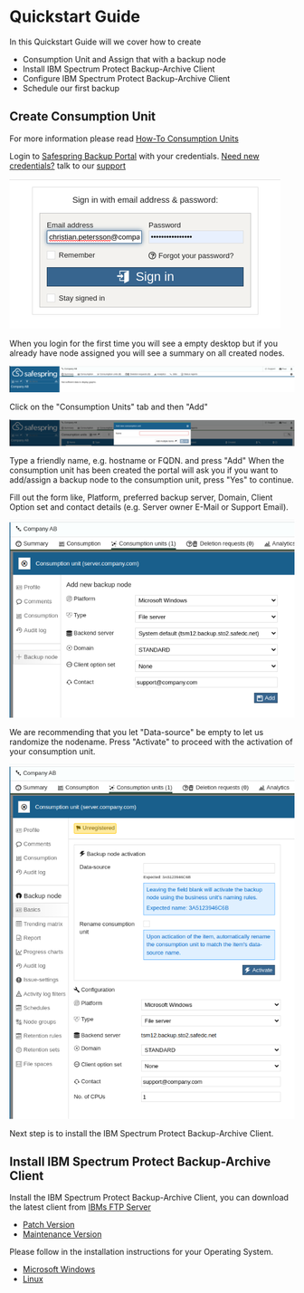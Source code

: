 # Quickstart Guide
In this Quickstart Guide will we cover how to create 
- Consumption Unit and Assign that with a backup node
- Install IBM Spectrum Protect Backup-Archive Client
- Configure IBM Spectrum Protect Backup-Archive Client
- Schedule our first backup

## Create Consumption Unit
For more information please read [How-To Consumption Units](howto/consumption-units.md)

Login to [Safespring Backup Portal](baas-portal) with your credentials. [Need new credentials?](faq.md) talk to our [support](../service/support.md)

![BaaS Portal Login](images/baas-portal-login.png)

When you login for the first time you will see a empty desktop but if you already have node assigned you will see a summary on all created nodes.

![Clean BaaS Portal Desktop](images/baas-portal-summary.png)

Click on the "Consumption Units" tab and then "Add"

![New Consumption Unit](images/baas-portal-new-consumption-unit.png)

Type a friendly name, e.g. hostname or FQDN. and press "Add"
When the consumption unit has been created the portal will ask you if you want to add/assign a backup node to the consumption unit, press "Yes" to continue.

Fill out the form like, Platform, preferred backup server, Domain, Client Option set and contact details (e.g. Server owner E-Mail or Support Email).

![Consumption Unit New Node](images/baas-portal-consumption-unit-node.png)

We are recommending that you let "Data-source" be empty to let us randomize the nodename.
Press "Activate" to proceed with the activation of your consumption unit.

![Activate Consumption Unit](images/baas-portal-consumption-unit-node-activate.png)

Next step is to install the IBM Spectrum Protect Backup-Archive Client.

## Install IBM Spectrum Protect Backup-Archive Client
Install the IBM Spectrum Protect Backup-Archive Client, you can download the latest client from [IBMs FTP Server][ibm-ftp]

- [Patch Version](http://ftp.software.ibm.com/storage/tivoli-storage-management/patches/client/)
- [Maintenance Version](http://ftp.software.ibm.com/storage/tivoli-storage-management/maintenance/client/)

Please follow in the installation instructions for your Operating System.

- [Microsoft Windows](install/windows.md)
- [Linux](install/linux.md)

[baas-portal]:https://portal.backup.sto2.safedc.net/
[ibm-ftp]:http://ftp.software.ibm.com/storage/tivoli-storage-management/